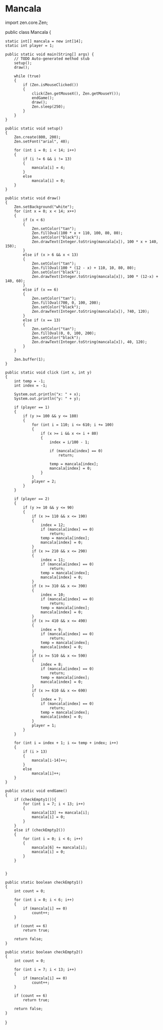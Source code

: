 # Mancala
import zen.core.Zen;


public class Mancala {

	static int[] mancala = new int[14];
	static int player = 1;

	public static void main(String[] args) {
		// TODO Auto-generated method stub
		setup();
		draw();

		while (true)
		{
			if (Zen.isMouseClicked())
			{
				click(Zen.getMouseX(), Zen.getMouseY());
				endGame();
				draw();
				Zen.sleep(250);
			}
		}
	}

	public static void setup()
	{
		Zen.create(800, 200);
		Zen.setFont("arial", 40);

		for (int i = 0; i < 14; i++)
		{
			if (i != 6 && i != 13)
			{
				mancala[i] = 4;
			}
			else
				mancala[i] = 0;
		}
	}

	public static void draw()
	{
		Zen.setBackground("white");
		for (int x = 0; x < 14; x++)
		{
			if (x < 6)
			{
				Zen.setColor("tan");
				Zen.fillOval(100 * x + 110, 100, 80, 80);
				Zen.setColor("black");
				Zen.drawText(Integer.toString(mancala[x]), 100 * x + 140, 150);
			}
			else if (x > 6 && x < 13)
			{
				Zen.setColor("tan");
				Zen.fillOval(100 * (12 - x) + 110, 10, 80, 80);
				Zen.setColor("black");
				Zen.drawText(Integer.toString(mancala[x]), 100 * (12-x) + 140, 60);
			}
			else if (x == 6)
			{
				Zen.setColor("tan");
				Zen.fillOval(700, 0, 100, 200);
				Zen.setColor("black");
				Zen.drawText(Integer.toString(mancala[x]), 740, 120);
			}
			else if (x == 13)
			{
				Zen.setColor("tan");
				Zen.fillOval(0, 0, 100, 200);
				Zen.setColor("black");
				Zen.drawText(Integer.toString(mancala[x]), 40, 120);
			}
		}

		Zen.buffer(1);
	}

	public static void click (int x, int y)
	{
		int temp = -1;
		int index = -1;

		System.out.println("x: " + x);
		System.out.println("y: " + y);

		if (player == 1)
		{
			if (y >= 100 && y <= 180)
			{
				for (int i = 110; i <= 610; i += 100)
				{
					if (x >= i && x <= i + 80)
					{
						index = i/100 - 1;

						if (mancala[index] == 0)
							return;

						temp = mancala[index];
						mancala[index] = 0;
					}
				}
				player = 2;
			}
		}

		if (player == 2)
		{
			if (y >= 10 && y <= 90)
			{
				if (x >= 110 && x <= 190)
				{
					index = 12;
					if (mancala[index] == 0)
						return;
					temp = mancala[index];
					mancala[index] = 0;
				}
				if (x >= 210 && x <= 290)
				{
					index = 11;
					if (mancala[index] == 0)
						return;
					temp = mancala[index];
					mancala[index] = 0;
				}
				if (x >= 310 && x <= 390)
				{
					index = 10;
					if (mancala[index] == 0)
						return;
					temp = mancala[index];
					mancala[index] = 0;
				}
				if (x >= 410 && x <= 490)
				{
					index = 9;
					if (mancala[index] == 0)
						return;
					temp = mancala[index];
					mancala[index] = 0;
				}
				if (x >= 510 && x <= 590)
				{
					index = 8;
					if (mancala[index] == 0)
						return;
					temp = mancala[index];
					mancala[index] = 0;
				}
				if (x >= 610 && x <= 690)
				{
					index = 7;
					if (mancala[index] == 0)
						return;
					temp = mancala[index];
					mancala[index] = 0;
				}
				player = 1;
			}
		}

		for (int i = index + 1; i <= temp + index; i++)
		{
			if (i > 13)
			{
				mancala[i-14]++;
			}
			else
				mancala[i]++;
		}
	}

	public static void endGame()
	{      
		if (checkEmpty1()){
			for (int i = 7; i < 13; i++)
			{
				mancala[13] += mancala[i];
				mancala[i] = 0;
			}
		}
		else if (checkEmpty2())
		{
			for (int i = 0; i < 6; i++)
			{
				mancala[6] += mancala[i];
				mancala[i] = 0;
			}
		}


	}

	public static boolean checkEmpty1()
	{
		int count = 0;

		for (int i = 0; i < 6; i++)
		{
			if (mancala[i] == 0)
				count++;
		}

		if (count == 6)
			return true;

		return false;
	}

	public static boolean checkEmpty2()
	{
		int count = 0;

		for (int i = 7; i < 13; i++)
		{
			if (mancala[i] == 0)
				count++;
		}

		if (count == 6)
			return true;

		return false;          
	}


}
